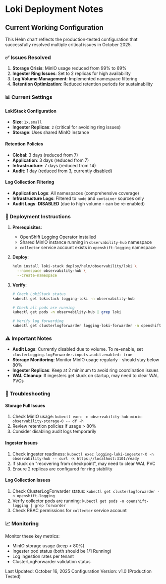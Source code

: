 # Loki Deployment Notes

## Current Working Configuration

This Helm chart reflects the production-tested configuration that successfully resolved multiple critical issues in October 2025.

### ✅ Issues Resolved

1. **Storage Crisis**: MinIO usage reduced from 99% to 69%
2. **Ingester Ring Issues**: Set to 2 replicas for high availability
3. **Log Volume Management**: Implemented namespace filtering
4. **Retention Optimization**: Reduced retention periods for sustainability

### 📊 Current Settings

#### LokiStack Configuration

- **Size**: `1x.small`
- **Ingester Replicas**: `2` (critical for avoiding ring issues)
- **Storage**: Uses shared MinIO instance

#### Retention Policies

- **Global**: 3 days (reduced from 7)
- **Application**: 3 days (reduced from 7)
- **Infrastructure**: 7 days (reduced from 14)
- **Audit**: 1 day (reduced from 3, currently disabled)

#### Log Collection Filtering

- **Application Logs**: All namespaces (comprehensive coverage)
- **Infrastructure Logs**: Filtered to `node` and `container` sources only
- **Audit Logs**: **DISABLED** (due to high volume - can be re-enabled)

### 🚀 Deployment Instructions

1. **Prerequisites**:

   - OpenShift Logging Operator installed
   - Shared MinIO instance running in `observability-hub` namespace
   - `collector` service account exists in `openshift-logging` namespace

2. **Deploy**:

   ```bash
   helm install loki-stack deploy/helm/observability/loki \
     --namespace observability-hub \
     --create-namespace
   ```

3. **Verify**:

   ```bash
   # Check LokiStack status
   kubectl get lokistack logging-loki -n observability-hub

   # Check all pods are running
   kubectl get pods -n observability-hub | grep loki

   # Verify log forwarding
   kubectl get clusterlogforwarder logging-loki-forwarder -n openshift-logging
   ```

### ⚠️ Important Notes

- **Audit Logs**: Currently disabled due to volume. To re-enable, set `clusterLogging.logForwarder.inputs.audit.enabled: true`
- **Storage Monitoring**: Monitor MinIO usage regularly - should stay below 80%
- **Ingester Replicas**: Keep at 2 minimum to avoid ring coordination issues
- **WAL Cleanup**: If ingesters get stuck on startup, may need to clear WAL PVCs

### 🔧 Troubleshooting

#### Storage Full Issues

1. Check MinIO usage: `kubectl exec -n observability-hub minio-observability-storage-0 -- df -h`
2. Review retention policies if usage > 80%
3. Consider disabling audit logs temporarily

#### Ingester Issues

1. Check ingester readiness: `kubectl exec logging-loki-ingester-X -n observability-hub -- curl -k https://localhost:3101/ready`
2. If stuck on "recovering from checkpoint", may need to clear WAL PVC
3. Ensure 2 replicas are configured for ring stability

#### Log Collection Issues

1. Check ClusterLogForwarder status: `kubectl get clusterlogforwarder -n openshift-logging`
2. Verify collector pods are running: `kubectl get pods -n openshift-logging | grep forwarder`
3. Check RBAC permissions for `collector` service account

### 📈 Monitoring

Monitor these key metrics:

- MinIO storage usage (keep < 80%)
- Ingester pod status (both should be 1/1 Running)
- Log ingestion rates per tenant
- ClusterLogForwarder validation status

Last Updated: October 16, 2025
Configuration Version: v1.0 (Production Tested)
